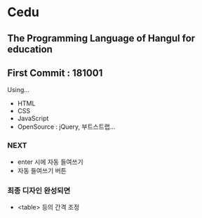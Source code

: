 # Cedu
## The Programming Language of Hangul for education
## First Commit : 181001

Using...
- HTML
- CSS
- JavaScript
- OpenSource : jQuery, 부트스트랩...


### NEXT
- enter 시에 자동 들여쓰기
- 자동 들여쓰기 버튼


### 최종 디자인 완성되면
- \<table\> 등의 간격 조정
